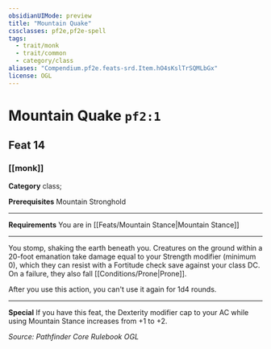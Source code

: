 ```yaml
---
obsidianUIMode: preview
title: "Mountain Quake"
cssclasses: pf2e,pf2e-spell
tags:
  - trait/monk
  - trait/common
  - category/class
aliases: "Compendium.pf2e.feats-srd.Item.hO4sKslTrSQMLbGx"
license: OGL
---
```

# Mountain Quake `pf2:1`
## Feat 14
### [[monk]]

**Category** class; 



**Prerequisites** Mountain Stronghold
* * *
**Requirements** You are in [[Feats/Mountain Stance|Mountain Stance]]

* * *

You stomp, shaking the earth beneath you. Creatures on the ground within a 20-foot emanation take damage equal to your Strength modifier (minimum 0), which they can resist with a Fortitude check save against your class DC. On a failure, they also fall [[Conditions/Prone|Prone]].

After you use this action, you can't use it again for 1d4 rounds.

* * *

**Special** If you have this feat, the Dexterity modifier cap to your AC while using Mountain Stance increases from +1 to +2.

*Source: Pathfinder Core Rulebook*
*OGL*